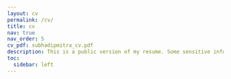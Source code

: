 ```yaml
---
layout: cv
permalink: /cv/
title: cv
nav: true
nav_order: 5
cv_pdf: subhadipmitra_cv.pdf
description: This is a public version of my resume. Some sensitive information, including phone numbers and project/accomplishment values, has been removed. For a detailed resume, please contact me at contact@subhadipmitra.com or connect with me on LinkedIn - https://subh.co/gi0.
toc:
  sidebar: left
---
```

